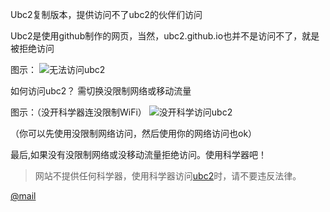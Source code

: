 Ubc2复制版本，提供访问不了ubc2的伙伴们访问

Ubc2是使用github制作的网页，当然，ubc2.github.io也并不是访问不了，就是被拒绝访问
 
 图示：
 ![无法访问ubc2](//ubc2.suibbs.online/img/Screenshot_2020-12-26-10-43-13-344_mark.via.jpg)
 
 如何访问ubc2？
 需切换没限制网络或移动流量
 
 图示：（没开科学器连没限制WiFi）
![没开科学访问ubc2](//ubc2.suibbs.online/img/Screenshot_2020-12-26-11-04-28-435_mark.via.jpg)

（你可以先使用没限制网络访问，然后使用你的网络访问也ok）

最后,如果没有没限制网络或没移动流量拒绝访问。使用科学器吧！
> 网站不提供任何科学器，使用科学器访问[ubc2](//ubc2.github.io)时，请不要违反法律。

[@mail](mailto:mc26646@163.com)
